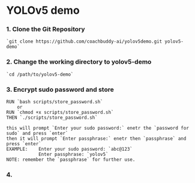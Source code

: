 # YOLOv5 demo

### 1. Clone the Git Repository
    `git clone https://github.com/coachbuddy-ai/yolov5demo.git yolov5-demo`

### 2. Change the working directory to yolov5-demo
    `cd /path/to/yolov5-demo`

### 3. Encrypt sudo password and store
    RUN `bash scripts/store_password.sh`
        or
    RUN `chmod +x scripts/store_password.sh`
    THEN `./scripts/store_password.sh`

    this will prompt `Enter your sudo password:` enetr the `password for sudo` and press `enter`
    then it will prompt `Enter passphrase:` enetr then `passphrase` and press `enter`
    EXAMPLE:    Enter your sudo password: `abc@123`
                Enter passphrase: `yolov5`
    NOTE: remember the `passphrase` for further use.

### 4. 